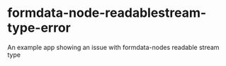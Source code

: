 # formdata-node-readablestream-type-error
An example app showing an issue with formdata-nodes readable stream type
